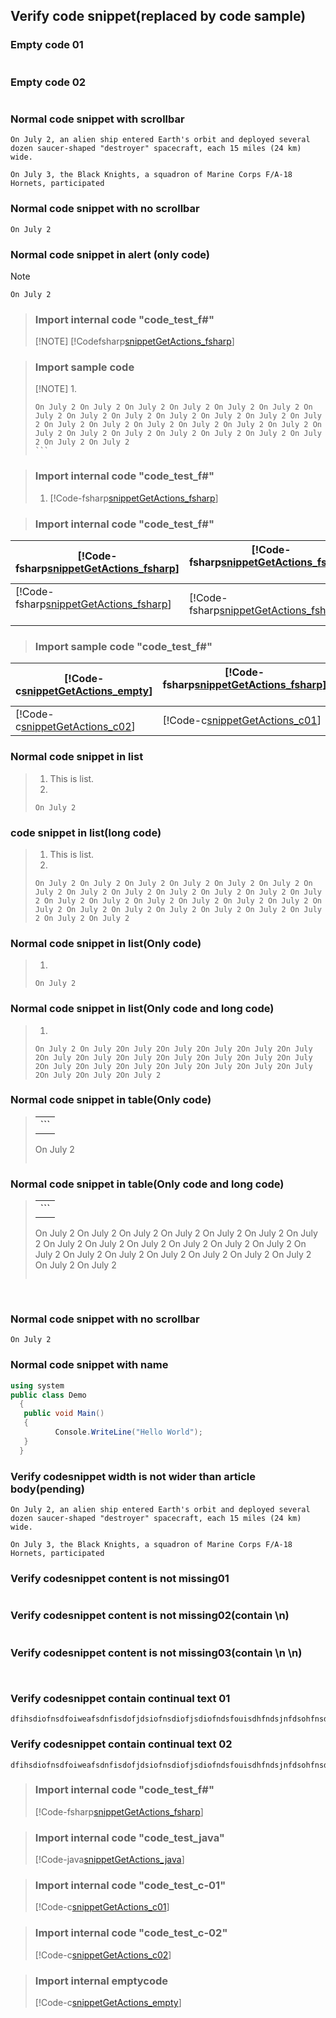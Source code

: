 ## Verify code snippet(replaced by code sample)

### Empty code 01
 
 ```

 ```

### Empty code 02

 ```
 ```

### Normal code snippet with scrollbar
  ```
  On July 2, an alien ship entered Earth's orbit and deployed several dozen saucer-shaped "destroyer" spacecraft, each 15 miles (24 km) wide.
  
  On July 3, the Black Knights, a squadron of Marine Corps F/A-18 Hornets, participated 
  ```
  
  ### Normal code snippet with no scrollbar
  ```
  On July 2
  ```
  
  
### Normal code snippet in alert (only code)
>[!NOTE]
>``` 
>On July 2 
>```
 

>### Import internal code "code_test_f#" 
>[!NOTE]
>[!Codefsharp[snippetGetActions_fsharp](./CodeSnippets/code_test_fsharp.fs)] 
 
>### Import sample code 
>[!NOTE]
>1. 
>``` 
>On July 2 On July 2 On July 2 On July 2 On July 2 On July 2 On July 2 On July 2 On July 2 On July 2 On July 2 On July 2 On July 2 On July 2 On July 2 On July 2 On July 2 On July 2 On July 2 On July 2 On July 2 On July 2 On July 2 On July 2 On July 2 On July 2 On July 2 On July 2 
>``` 
 
>### Import internal code "code_test_f#" 
>1. [!Code-fsharp[snippetGetActions_fsharp](.\CodeSnippets\code_test_fsharp.fs)] 


>### Import internal code "code_test_f#" 
| [!Code-fsharp[snippetGetActions_fsharp](./CodeSnippets/code_test_fsharp.fs)]  | [!Code-fsharp[snippetGetActions_fsharp](./CodeSnippets/code_test_fsharp.fs)]       |
| ------------- | ----------- |
| [!Code-fsharp[snippetGetActions_fsharp](./CodeSnippets/code_test_fsharp.fs)]    | [!Code-fsharp[snippetGetActions_fsharp](./CodeSnippets/code_test_fsharp.fs)] |

>### Import sample code "code_test_f#" 
| [!Code-c[snippetGetActions_empty](.\CodeSnippets\emptycode)]  | [!Code-fsharp[snippetGetActions_fsharp](.\CodeSnippets\code_test_fsharp.fs)]       |
| ------------- | ----------- |
| [!Code-c[snippetGetActions_c02](./CodeSnippets/test_code_c-02.c)]      | [!Code-c[snippetGetActions_c01](.\CodeSnippets\test_code_c-01.c)] |

### Normal code snippet in list
>1. This is list.
>2. 
>``` 
>On July 2 
>```

### code snippet in list(long code)
>1. This is list.
>2. 
>``` 
>On July 2 On July 2 On July 2 On July 2 On July 2 On July 2 On July 2 On July 2 On July 2 On July 2 On July 2 On July 2 On July 2 On July 2 On July 2 On July 2 On July 2 On July 2 On July 2 On July 2 On July 2 On July 2 On July 2 On July 2 On July 2 On July 2 On July 2 On July 2 
>```

### Normal code snippet in list(Only code)
>1. 
>``` 
>On July 2 
>```

### Normal code snippet in list(Only code and long code)
>1. 
>``` 
>On July 2 On July 2On July 2On July 2On July 2On July 2On July 2On July 2On July 2On July 2On July 2On July 2On July 2On July 2On July 2On July 2On July 2On July 2On July 2On July 2On July 2On July 2On July 2On July 2
>```

### Normal code snippet in table(Only code)
>||
>|----|
>|```
>On July 2 
>```|

### Normal code snippet in table(Only code and long code)
>||
>|----|
>|```
>On July 2 On July 2 On July 2 On July 2 On July 2 On July 2 On July 2 On July 2 On July 2 On July 2 On July 2 On July 2 On July 2 On July 2 On July 2 On July 2 On July 2 On July 2 On July 2 On July 2 On July 2 On July 2 
>```|
  

### Normal code snippet with no scrollbar  
```  
On July 2 
```
  
  ### Normal code snippet with name
  ```c#
  using system
  public class Demo
	{
	 public void Main()
	 {
	        Console.WriteLine("Hello World");
	 }
	}
  ```
  
### Verify codesnippet width is not wider than article body(pending)
   ```
  On July 2, an alien ship entered Earth's orbit and deployed several dozen saucer-shaped "destroyer" spacecraft, each 15 miles (24 km) wide.
  
  On July 3, the Black Knights, a squadron of Marine Corps F/A-18 Hornets, participated 
  ```
 
 
### Verify codesnippet content is not missing01
   ```
  ```
  
### Verify codesnippet content is not missing02(contain \n)
  ```
  
  ```
 
### Verify codesnippet content is not missing03(contain \n \n)
  ```
  
  
  ```
  
### Verify codesnippet contain continual text 01
 ```
dfihsdiofnsdfoiweafsdnfisdofjdsiofnsdiofjsdiofndsfouisdhfndsjnfdsohfnsdijfndjnfdjfndjfdhnfjdbnjfuehbfdjs;dfjdnsdibn939knfoeifeknndsjkfneinf/////////////ndfdfsdfdfmk\\\\\\\\dkmnfddlmfkdfdmjfkddllddddddd//ssssssss\\dddddddddddddddddddddsssssssssssssssssssssssssssssssssssssssssssssss
 ```
 
### Verify codesnippet contain continual text 02
 ```
dfihsdiofnsdfoiweafsdnfisdofjdsiofnsdiofjsdiofndsfouisdhfndsjnfdsohfnsdijfndjnfdjfndjfdhnfjdbnjfuehbfdjsdfjdnsdibn939knfoeifeknndsjkfnssssspoinknjdnjdbhbsbjsbdjsadbfjfxzcnsdjskjdjfknfdjncndfjdnjdnjdncnnnnnnjsdfudhcvdvss
 ```
 
 >### Import internal code "code_test_f#"
 >[!Code-fsharp[snippetGetActions_fsharp](.\CodeSnippets\code_test_fsharp.fs)]
 
 >### Import internal code "code_test_java"
 >[!Code-java[snippetGetActions_java](.\CodeSnippets\code_test_java.java)]
 
 >### Import internal code "code_test_c-01"
 >[!Code-c[snippetGetActions_c01](.\CodeSnippets\test_code_c-01.c)]
  
 >### Import internal code "code_test_c-02"
 >[!Code-c[snippetGetActions_c02](./CodeSnippets/test_code_c-02.c)]  
 
 >### Import internal emptycode
 >[!Code-c[snippetGetActions_empty](.\CodeSnippets\emptycode)]
 

